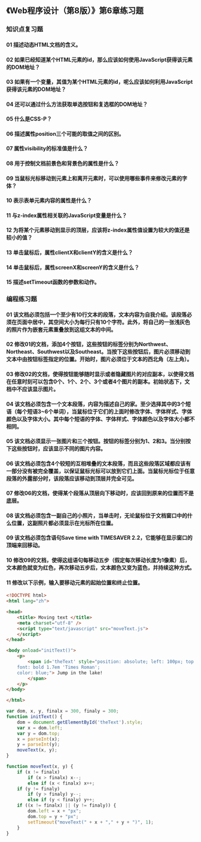 ## 《Web程序设计（第8版）》第6章练习题

### 知识点复习题

#### 01 描述动态HTML文档的含义。

#### 02 如果已经知道某个HTML元素的id，那么应该如何使用JavaScript获得该元素的DOM地址？

#### 03 如果有一个变量，其值为某个HTML元素的id，呢么应该如何利用JavaScript获得该元素的DOM地址？

#### 04 还可以通过什么方法获取单选按钮和复选框的DOM地址？

#### 05 什么是CSS-P？

#### 06 描述属性position三个可能的取值之间的区别。

#### 07 属性visibility的标准值是什么？

#### 08 用于控制文档前景色和背景色的属性是什么？

#### 09 当鼠标光标移动到元素上和离开元素时，可以使用哪些事件来修改元素的字体？

#### 10 表示表单元素内容的属性是什么？

#### 11 与z-index属性相关联的JavaScript变量是什么？

#### 12 为将某个元素移动到显示的顶层，应该将z-index属性值设置为较大的值还是较小的值？

#### 13 单击鼠标后，属性clientX和clientY的含义是什么？

#### 14 单击鼠标后，属性screenX和screenY的含义是什么？

#### 15 描述setTimeout函数的参数和动作。

### 编程练习题

#### 01 该文档必须包括一个至少有10行文本的段落，文本内容为自我介绍。该段落必须在页面中居中，其空间大小为每行只有10个字符。此外，将自己的一张浅灰色的照片作为嵌套元素重叠放到这组文本的中间。

#### 02 修改01的文档，添加4个按钮，这些按钮的标签分别为Northwest、Northeast、Southwest以及Southeast。当按下这些按钮后，图片必须移动到文本中由按钮标签指定的位置。开始时，图片必须位于文本的西北角（左上角）。

#### 03 修改02的文档，使得按钮能够随时显示或者隐藏图片的对应副本，以使得文档在任意时刻可以包含0个、1个、2个、3个或者4个图片的副本。初始状态下，文档中不应该显示图片。

#### 04 该文档必须包含一个文本段落，内容为描述自己的家。至少选择其中的3个短语（每个短语3~6个单词），当鼠标位于它们的上面时修改字体、字体样式、字体颜色以及字体大小。其中每个短语的字体、字体样式、字体颜色以及字体大小都不相同。

#### 05 该文档必须显示一张图片和三个按钮。按钮的标签分别为1、2和3。当分别按下这些按钮时，应该显示不同的图片内容。

#### 06 该文档必须包含4个较短的互相堆叠的文本段落，而且这些段落区域都应该有一部分没有被完全覆盖，以保证鼠标光标可以放到它们上面。当鼠标光标位于任意段落的外露部分时，该段落应该移动到顶层并完全可见。

#### 07 修改06的文档，使得某个段落从顶层向下移动时，应该回到原来的位置而不是底层。

#### 08 该文档必须包含一副自己的小照片，当单击时，无论鼠标位于文档窗口中的什么位置，这副照片都必须显示在光标所在位置。

#### 09 该文档必须包含语句Save time with TIMESAVER 2.2，它能够在显示窗口的顶端来回移动。

#### 10 修改09的文档，使得这组语句每移动五步（假定每次移动长度为1像素）后，文本颜色就变为红色，再次移动五步后，文本颜色又变为蓝色，并持续这种方式。

#### 11 修改以下示例，输入要移动元素的起始位置和终止位置。

```HTML
<!DOCTYPE html>
<html lang="zh">

<head>
    <title> Moving text </title>
    <meta charset="utf-8" />
    <script type="text/javascript" src="moveText.js">
    </script>
</head>

<body onload="initText()">
    <p>
        <span id='theText' style="position: absolute; left: 100px; top: 100px; 
    font: bold 1.7em 'Times Roman'; 
    color: blue;"> Jump in the lake!
        </span>
    </p>
</body>

</html>
```

```JavaScript
var dom, x, y, finalx = 300, finaly = 300;
function initText() {
    dom = document.getElementById('theText').style;
    var x = dom.left;
    var y = dom.top;
    x = parseInt(x);
    y = parseInt(y);
    moveText(x, y);
}

function moveText(x, y) {
    if (x != finalx)
        if (x > finalx) x--;
        else if (x < finalx) x++;
    if (y != finaly)
        if (y > finaly) y--;
        else if (y < finaly) y++;
    if ((x != finalx) || (y != finaly)) {
        dom.left = x + "px";
        dom.top = y + "px";
        setTimeout("moveText(" + x + "," + y + ")", 1);
    }
}
```